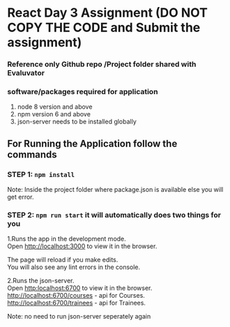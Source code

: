 # React Day 3 Assignment (DO NOT COPY THE CODE and Submit the assignment)

### Reference only  Github repo /Project folder shared with Evaluvator 


### software/packages required for application

1. node 8 version and above
2. npm version 6 and above
3. json-server needs to be installed globally


## For Running the Application follow the commands

### STEP 1: `npm install` 
   
   Note: Inside the project folder where package.json is available else you will get error.

### STEP 2: `npm run start`  it will automatically does two things for you

1.Runs the app in the development mode.\
Open [http://localhost:3000](http://localhost:3000) to view it in the browser.

The page will reload if you make edits.\
You will also see any lint errors in the console.

2.Runs the json-server. \
Open [http:localhost:6700](http://localhost:6700) to view it in the browser.\
[http://localhost:6700/courses](http://localhost:6700/courses) - api for Courses.\
[http://localhost:6700/trainees](http://localhost:6700/trainees) - api for Trainees.

Note: no need to run json-server seperately again